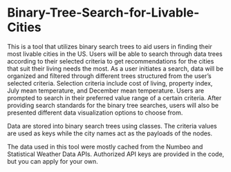 # Binary-Tree-Search-for-Livable-Cities

This is a tool that utilizes binary search trees to aid users in finding their most livable cities in the US.
Users will be able to search through data trees according to their selected criteria to get recommendations for the cities that suit their living needs the most. 
As a user initiates a search, data will be organized and filtered through different trees structured from the user’s selected criteria.
Selection criteria include cost of living, property index, July mean temperature, and December mean temperature. Users are prompted to search in their preferred value range of a certain criteria.
After providing search standards for the binary tree searches, users will also be presented different data visualization options to choose from.

Data are stored into binary search trees using classes. The criteria values are used as keys while the city names act as the payloads of the nodes. 

The data used in this tool were mostly cached from the Numbeo and Statistical Weather Data APIs. Authorized API keys are provided in the code, but you can apply for your own.
